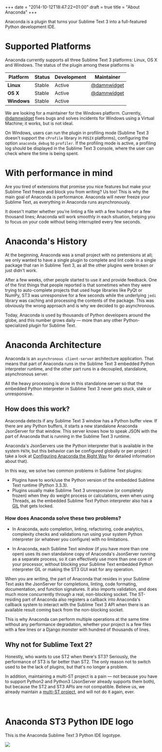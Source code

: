 +++
date = "2014-10-12T18:47:22+01:00"
draft = true
title = "About Anaconda"
+++

Anaconda is a plugin that turns your Sublime Text 3 into a full-featured Python
development IDE.

# Supported Platforms

Anaconda currently supports all three Sublime Text 3 platforms:
Linux, OS X and Windows.  The status of the plugin among these platforms is

Platform | Status | Development | Maintainer
-------- | ------ | ----------- | ----------
**Linux** | <span class="green">Stable</span> | <span class="green">Active</span>      | <a href="https://github.com/DamnWidget">@damnwidget</a>
**OS X**  | <span class="green">Stable</span> | <span class="green">Active</span>      | <a href="https://github.com/DamnWidget">@damnwidget</a>
**Windows** | <span class="green">Stable</span> | <span class="green">Active</span>      |

We are looking for a maintainer for the Windows platform. Currently,
<a href="https://github.com/DamnWidget">@damnwidget</a> fixes bugs and solves
incidents for Windows using a Virtual Machine; it works, but is not ideal.

On Windows, users can run the plugin in profiling mode (Sublime Text 3 doesn't
support the `cProfile` library in `POSIX` platforms), configuring the option
`anaconda_debug` to `profiler`. If the profiling mode is active, a profiling
log should be displayed in the Sublime Text 3 console, where the user can check
where the time is being spent.

# With performance in mind

Are you tired of extensions that promise you nice features but make your
Sublime Text freeze and block you from writing? Us too! This is
why the main goal of Anaconda is performance. Anaconda will never freeze
your Sublime Text, as everything in Anaconda runs asynchronously.

It doesn't matter whether you're linting a file with a few hundred or a few
thousand lines; Anaconda will work smoothly in each situation, helping you
to focus on your code without being interrupted every few seconds.

# Anaconda's History

At the beginning, Anaconda was a small project with no pretensions at all; we only
wanted to have a single plugin to complete and lint code in a single
package that ran in Sublime Text 3, as all the other plugins were broken or
just didn't work.

After a few weeks, other people started to use it and provide feedback.
One of the first things that people reported is that sometimes when they were
trying to auto-complete projects that used huge libraries like PyQt or NumPy,
 ST3 was unresponsive for a few seconds while the underlying `jedi` library
was caching and processing the contents of the package. This was obviously
the wrong approach and is why we decided to go asynchronous.

Today, Anaconda is used by thousands of Python developers around the globe, and
this number grows daily — more than any other Python-specialized
plugin for Sublime Text.

# Anaconda Architecture

Anaconda is an `asynchronous client-server` architecture application. That means
that part of Anaconda runs in the Sublime Text 3 embedded Python interpreter
runtime, and the other part runs in a decoupled, standalone, asynchronous server.

All the heavy processing is done in this standalone server so that the embedded Python
interpreter in Sublime Text 3 never gets stuck, stale or unresponsive.

## How does this work?

Anaconda detects if any Sublime Text 3 window has a Python buffer view. If there
are any Python buffers, it starts a new standalone Anaconda JsonServer for that window.  This server
knows how to speak JSON with the part of Anaconda that is running in the
Sublime Text 3 runtime.

Anaconda's JsonServers use the Python interpreter that is available in the
system `PATH`, but this behavior can be configured globally or per project (
take a look at [Configuring Anaconda the Right Way](http://localhost:1313/anaconda/anaconda_settings/)
for detailed information about that).

In this way, we solve two common problems in Sublime Text plugins:

* Plugins have to work/use the Python version of the embedded Sublime Text runtime (Python 3.3.3).
* Plugins usually make Sublime Text 3 unresponsive (or completely frozen) when they do weight process or calculations, even when using Threads, as the embedded Sublime Text Python interpreter also has a [GIL](https://wiki.python.org/moin/GlobalInterpreterLock) that gets locked.

### How does Anaconda solve these two problems?

* In Anaconda, auto completion, linting, refactoring, code analytics, complexity
checks and validations run using your system Python interpreter (or whatever you configure) with no limitations.

* In Anaconda, each Sublime Text window (if you have more than one open) uses
its own standalone copy of Anaconda's JsonServer running as a separate process,
so it can effectively use more than one core of your processor, without
blocking your Sublime Text embedded Python interpreter GIL or making the
ST3 GUI wait for any operation.

When you are writing, the part of Anaconda that resides in your Sublime Text
asks the JsonServer for completions, linting, code formating, documentation,
and function signatures. It also imports validation, and does much more concurrently through
a real, non-blocking socket. The ST-residing part of Anaconda also registers a callback into Anaconda's callback
system to interact with the Sublime Text 3 API when there is an available
result coming back from the non-blocking socket.

This is why Anaconda can perform multiple operations at the same time without
any performance degradation, whether your project is a few files with
a few lines or a Django monster with hundred of thousands of lines.

## Why not for Sublime Text 2?

Honestly, who wants to use ST2 when there's ST3? Seriously, the
performance of ST3 is far better than ST2. The only reason not to switch used to be the lack of plugins,
but that's no longer a problem.

In addition, maintaining a multi-ST project is a pain — not because
you have to support Python2 and Python3 (JsonServer already supports them both),
but because the ST2 and ST3 APIs are not compatible. Believe us,
we already maintain a [multi-ST project](https://github.com/DamnWidget/SublimePySide),
and will not do it again, ever.
<br><br><br>

# Anaconda ST3 Python IDE logo

This is the Anaconda Sublime Text 3 Python IDE logotype.

<img src="/anaconda/img/anaconda-sm.png">
